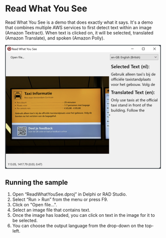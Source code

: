 # Read What You See
Read What You See is a demo that does exactly what it says.
It's a demo that combines multiple AWS services to first detect text within an
image (Amazon Textract). When text is clicked on, it will be selected,
translated (Amazon Translate), and spoken (Amazon Polly).

![Read What You See demo running on Windows](Screenshot.png)
## Running the sample
1. Open “ReadWhatYouSee.dproj” in Delphi or RAD Studio.
2. Select “Run \> Run” from the menu or press F9.
3. Click on "Open file...".
4. Select an image file that contains text.
5. Once the image has loaded, you can click on text in the image for it to be
   selected.
6. You can choose the output language from the drop-down on the top-left.
